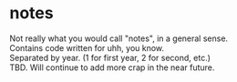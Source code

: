 # notes
Not really what you would call "notes", in a general sense.  
Contains code written for uhh, you know.  
Separated by year. (1 for first year, 2 for second, etc.)  
TBD. Will continue to add more crap in the near future.